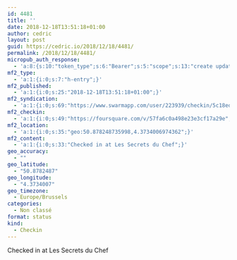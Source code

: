 ```yaml
---
id: 4481
title: ''
date: 2018-12-18T13:51:18+01:00
author: cedric
layout: post
guid: https://cedric.io/2018/12/18/4481/
permalink: /2018/12/18/4481/
micropub_auth_response:
  - 'a:8:{s:10:"token_type";s:6:"Bearer";s:5:"scope";s:13:"create update";s:2:"me";s:18:"https://cedric.io/";s:9:"issued_by";s:45:"https://cedric.io/wp-json/indieauth/1.0/token";s:9:"client_id";s:27:"https://ownyourswarm.p3k.io";s:9:"issued_at";i:1542614471;s:4:"user";i:1;s:13:"last_accessed";i:1545137495;}'
mf2_type:
  - 'a:1:{i:0;s:7:"h-entry";}'
mf2_published:
  - 'a:1:{i:0;s:25:"2018-12-18T13:51:18+01:00";}'
mf2_syndication:
  - 'a:1:{i:0;s:69:"https://www.swarmapp.com/user/223939/checkin/5c18ed464c9be6002c4e2911";}'
mf2_checkin:
  - 'a:1:{i:0;s:49:"https://foursquare.com/v/57fa6c0a498e23e3cf17a29e";}'
mf2_location:
  - 'a:1:{i:0;s:35:"geo:50.878248735998,4.3734006974362";}'
mf2_content:
  - 'a:1:{i:0;s:33:"Checked in at Les Secrets du Chef";}'
geo_accuracy:
  - ""
geo_latitude:
  - "50.8782487"
geo_longitude:
  - "4.3734007"
geo_timezone:
  - Europe/Brussels
categories:
  - Non classé
format: status
kind:
  - Checkin
---
```

Checked in at Les Secrets du Chef